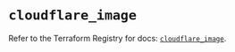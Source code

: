 # `cloudflare_image`

Refer to the Terraform Registry for docs: [`cloudflare_image`](https://registry.terraform.io/providers/cloudflare/cloudflare/5.2.0/docs/resources/image).

